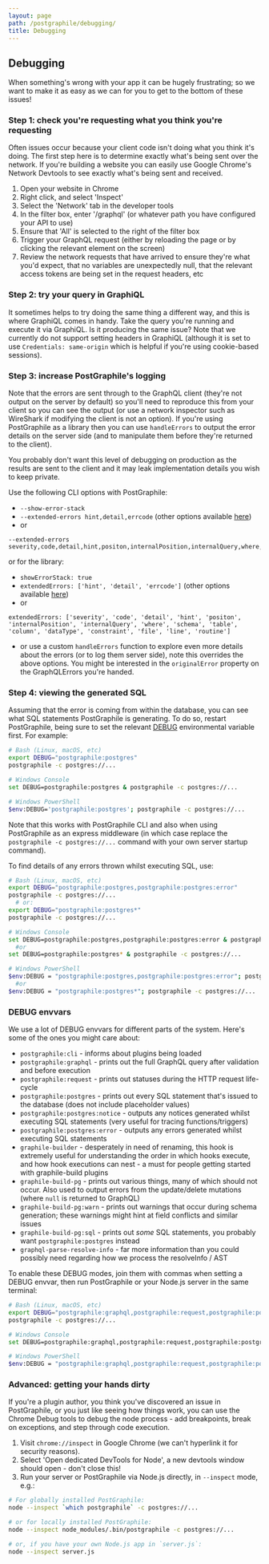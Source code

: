 ```yaml
---
layout: page
path: /postgraphile/debugging/
title: Debugging
---
```


## Debugging

When something's wrong with your app it can be hugely frustrating; so we want to make
it as easy as we can for you to get to the bottom of these issues!

### Step 1: check you're requesting what you think you're requesting

Often issues occur because your client code isn't doing what you think it's
doing. The first step here is to determine exactly what's being sent over the
network. If you're building a website you can easily use Google Chrome's
Network Devtools to see exactly what's being sent and received.

1.  Open your website in Chrome
2.  Right click, and select 'Inspect'
3.  Select the 'Network' tab in the developer tools
4.  In the filter box, enter '/graphql' (or whatever path you have configured your API to use)
5.  Ensure that 'All' is selected to the right of the filter box
6.  Trigger your GraphQL request (either by reloading the page or by clicking the relevant element on the screen)
7.  Review the network requests that have arrived to ensure they're what you'd expect, that no variables are unexpectedly null, that the relevant access tokens are being set in the request headers, etc

### Step 2: try your query in GraphiQL

It sometimes helps to try doing the same thing a different way, and this is
where GraphiQL comes in handy. Take the query you're running and execute it via
GraphiQL. Is it producing the same issue? Note that we currently do not support
setting headers in GraphiQL (although it is set to use `Credentials: same-origin` which is helpful if you're using cookie-based sessions).

### Step 3: increase PostGraphile's logging

Note that the errors are sent through to the GraphQL client (they're not
output on the server by default) so you'll need to reproduce this from your
client so you can see the output (or use a network inspector such as
WireShark if modifying the client is not an option). If you're using
PostGraphile as a library then you can use `handleErrors` to output the error
details on the server side (and to manipulate them before they're returned to
the client).

You probably don't want this level of debugging on production as the results
are sent to the client and it may leak implementation details you wish to
keep private.

Use the following CLI options with PostGraphile:

* `--show-error-stack`
* `--extended-errors hint,detail,errcode` (other options available [here](https://github.com/brianc/node-postgres/blob/7de137f9f88611b8fcae5539aa90b6037133f1f1/lib/connection.js#L565-L580))
* or

```
--extended-errors severity,code,detail,hint,positon,internalPosition,internalQuery,where,schema,table,column,dataType,constraint,file,line,routine
```

or for the library:

* `showErrorStack: true`
* `extendedErrors: ['hint', 'detail', 'errcode']` (other options available [here](https://github.com/brianc/node-postgres/blob/7de137f9f88611b8fcae5539aa90b6037133f1f1/lib/connection.js#L565-L580))
* or

```
extendedErrors: ['severity', 'code', 'detail', 'hint', 'positon', 'internalPosition', 'internalQuery', 'where', 'schema', 'table', 'column', 'dataType', 'constraint', 'file', 'line', 'routine']
```

* or use a custom `handleErrors` function to explore even more details about
  the errors (or to log them server side), note this overrides the above
  options. You might be interested in the `originalError` property on the
  GraphQLErrors you're handed.

### Step 4: viewing the generated SQL

Assuming that the error is coming from within the database, you can see what
SQL statements PostGraphile is generating. To do so, restart PostGraphile,
being sure to set the relevant [DEBUG](https://github.com/visionmedia/debug)
environmental variable first. For example:

```bash
# Bash (Linux, macOS, etc)
export DEBUG="postgraphile:postgres"
postgraphile -c postgres://...

# Windows Console
set DEBUG=postgraphile:postgres & postgraphile -c postgres://...

# Windows PowerShell
$env:DEBUG='postgraphile:postgres'; postgraphile -c postgres://...
```

Note that this works with PostGraphile CLI and also when using PostGraphile as
an express middleware (in which case replace the `postgraphile -c postgres://...` command with your own server startup command).

To find details of any errors thrown whilst executing SQL, use:

```bash
# Bash (Linux, macOS, etc)
export DEBUG="postgraphile:postgres,postgraphile:postgres:error"
postgraphile -c postgres://...
  # or:
export DEBUG="postgraphile:postgres*"
postgraphile -c postgres://...

# Windows Console
set DEBUG=postgraphile:postgres,postgraphile:postgres:error & postgraphile -c postgres://...
  #or
set DEBUG=postgraphile:postgres* & postgraphile -c postgres://...

# Windows PowerShell
$env:DEBUG = "postgraphile:postgres,postgraphile:postgres:error"; postgraphile -c postgres://...
  #or
$env:DEBUG = "postgraphile:postgres*"; postgraphile -c postgres://...
```

### DEBUG envvars

We use a lot of DEBUG envvars for different parts of the system. Here's some of the ones you might care about:

* `postgraphile:cli` - informs about plugins being loaded
* `postgraphile:graphql` - prints out the full GraphQL query after validation and before execution
* `postgraphile:request` - prints out statuses during the HTTP request life-cycle
* `postgraphile:postgres` - prints out every SQL statement that's issued to the database (does not include placeholder values)
* `postgraphile:postgres:notice` - outputs any notices generated whilst executing SQL statements (very useful for tracing functions/triggers)
* `postgraphile:postgres:error` - outputs any errors generated whilst executing SQL statements
* `graphile-builder` - desperately in need of renaming, this hook is extremely useful for understanding the order in which hooks execute, and how hook executions can nest - a must for people getting started with graphile-build plugins
* `graphile-build-pg` - prints out various things, many of which should not occur. Also used to output errors from the update/delete mutations (where `null` is returned to GraphQL)
* `graphile-build-pg:warn` - prints out warnings that occur during schema generation; these warnings might hint at field conflicts and similar issues
* `graphile-build-pg:sql` - prints out _some_ SQL statements, you probably want `postgraphile:postgres` instead
* `graphql-parse-resolve-info` - far more information than you could possibly need regarding how we process the resolveInfo / AST

To enable these DEBUG modes, join them with commas when setting a DEBUG envvar, then run PostGraphile or your Node.js server in the same terminal:

```bash
# Bash (Linux, macOS, etc)
export DEBUG="postgraphile:graphql,postgraphile:request,postgraphile:postgres*"
postgraphile -c postgres://...

# Windows Console
set DEBUG=postgraphile:graphql,postgraphile:request,postgraphile:postgres* & postgraphile -c postgres://...

# Windows PowerShell
$env:DEBUG = "postgraphile:graphql,postgraphile:request,postgraphile:postgres*"; postgraphile -c postgres://...
```

### Advanced: getting your hands dirty

If you're a plugin author, you think you've discovered an issue in
PostGraphile, or you just like seeing how things work, you can use the Chrome
Debug tools to debug the node process - add breakpoints, break on exceptions,
and step through code execution.

1.  Visit `chrome://inspect` in Google Chrome (we can't hyperlink it for security reasons).
2.  Select 'Open dedicated DevTools for Node', a new devtools window should open - don't close this!
3.  Run your server or PostGraphile via Node.js directly, in `--inspect` mode, e.g.:

```bash
# For globally installed PostGraphile:
node --inspect `which postgraphile` -c postgres://...

# or for locally installed PostGraphile:
node --inspect node_modules/.bin/postgraphile -c postgres://...

# or, if you have your own Node.js app in `server.js`:
node --inspect server.js
```
